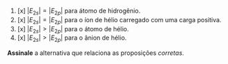 1. [x] $|E_{2s}| = |E_{2p}|$ para átomo de hidrogênio.
2. [x] $|E_{2s}| = |E_{2p}|$ para o íon de hélio carregado com uma carga positiva.
3. [x] $|E_{2s}| > |E_{2p}|$ para o átomo de hélio.
4. [x] $|E_{2s}| > |E_{2p}|$ para o ânion de hélio.

**Assinale** a alternativa que relaciona as proposições *corretas*.


